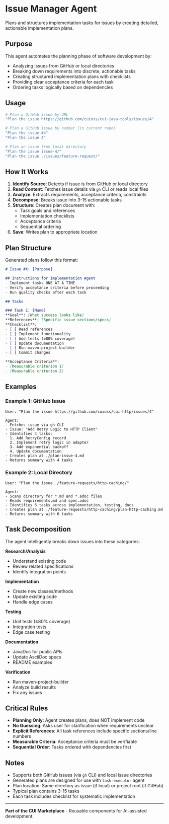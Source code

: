 # Issue Manager Agent

Plans and structures implementation tasks for issues by creating detailed, actionable implementation plans.

## Purpose

This agent automates the planning phase of software development by:
- Analyzing issues from GitHub or local directories
- Breaking down requirements into discrete, actionable tasks
- Creating structured implementation plans with checklists
- Providing clear acceptance criteria for each task
- Ordering tasks logically based on dependencies

## Usage

```bash
# Plan a GitHub issue by URL
"Plan the issue https://github.com/cuioss/cui-java-tools/issues/4"

# Plan a GitHub issue by number (in current repo)
"Plan the issue #4"
"Plan the issue 4"

# Plan an issue from local directory
"Plan the issue issue-4/"
"Plan the issue ./issues/feature-request/"
```

## How It Works

1. **Identify Source**: Detects if issue is from GitHub or local directory
2. **Read Content**: Fetches issue details via `gh` CLI or reads local files
3. **Analyze**: Extracts requirements, acceptance criteria, constraints
4. **Decompose**: Breaks issue into 3-15 actionable tasks
5. **Structure**: Creates plan document with:
   - Task goals and references
   - Implementation checklists
   - Acceptance criteria
   - Sequential ordering
6. **Save**: Writes plan to appropriate location

## Plan Structure

Generated plans follow this format:

```markdown
# Issue #X: [Purpose]

## Instructions for Implementation Agent
- Implement tasks ONE AT A TIME
- Verify acceptance criteria before proceeding
- Run quality checks after each task

## Tasks

### Task 1: [Name]
**Goal**: [What success looks like]
**References**: [Specific issue sections/specs]
**Checklist**:
- [ ] Read references
- [ ] Implement functionality
- [ ] Add tests (≥80% coverage)
- [ ] Update documentation
- [ ] Run maven-project-builder
- [ ] Commit changes

**Acceptance Criteria**:
- [Measurable criterion 1]
- [Measurable criterion 2]
```

## Examples

### Example 1: GitHub Issue

```
User: "Plan the issue https://github.com/cuioss/cui-http/issues/4"

Agent:
- Fetches issue via gh CLI
- Issue: "Add Retry Logic to HTTP Client"
- Identifies 4 tasks:
  1. Add RetryConfig record
  2. Implement retry logic in adapter
  3. Add exponential backoff
  4. Update documentation
- Creates plan at ./plan-issue-4.md
- Returns summary with 4 tasks
```

### Example 2: Local Directory

```
User: "Plan the issue ./feature-requests/http-caching/"

Agent:
- Scans directory for *.md and *.adoc files
- Reads requirements.md and spec.adoc
- Identifies 6 tasks across implementation, testing, docs
- Creates plan at ./feature-requests/http-caching/plan-http-caching.md
- Returns summary with 6 tasks
```

## Task Decomposition

The agent intelligently breaks down issues into these categories:

**Research/Analysis**
- Understand existing code
- Review related specifications
- Identify integration points

**Implementation**
- Create new classes/methods
- Update existing code
- Handle edge cases

**Testing**
- Unit tests (≥80% coverage)
- Integration tests
- Edge case testing

**Documentation**
- JavaDoc for public APIs
- Update AsciiDoc specs
- README examples

**Verification**
- Run maven-project-builder
- Analyze build results
- Fix any issues

## Critical Rules

- **Planning Only**: Agent creates plans, does NOT implement code
- **No Guessing**: Asks user for clarification when requirements unclear
- **Explicit References**: All task references include specific sections/line numbers
- **Measurable Criteria**: Acceptance criteria must be verifiable
- **Sequential Order**: Tasks ordered with dependencies first

## Notes

- Supports both GitHub issues (via `gh` CLI) and local issue directories
- Generated plans are designed for use with `task-executor` agent
- Plan location: Same directory as issue (if local) or project root (if GitHub)
- Typical plan contains 3-15 tasks
- Each task includes checklist for systematic implementation

---

**Part of the CUI Marketplace** - Reusable components for AI-assisted development.
